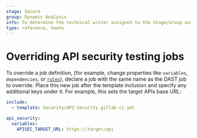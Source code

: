 ```yaml
---
stage: Secure
group: Dynamic Analysis
info: To determine the technical writer assigned to the Stage/Group associated with this page, see https://handbook.gitlab.com/handbook/product/ux/technical-writing/#assignments
type: reference, howto
---
```


# Overriding API security testing jobs

To override a job definition, (for example, change properties like `variables`, `dependencies`, or [`rules`](../../../../ci/yaml/index.md#rules)),
declare a job with the same name as the DAST job to override. Place this new job after the template
inclusion and specify any additional keys under it. For example, this sets the target APIs base URL:

```yaml
include:
  - template: Security/API-Security.gitlab-ci.yml

api_security:
  variables:
    APISEC_TARGET_URL: https://target/api
```
